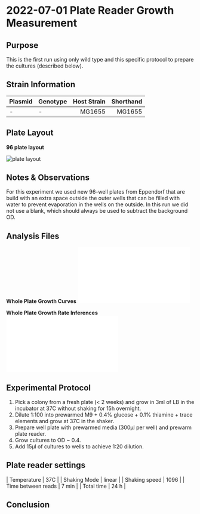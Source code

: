 # 2022-07-01 Plate Reader Growth Measurement

## Purpose
This is the first run using only wild type and this specific protocol to prepare the cultures (described below).

## Strain Information

| Plasmid | Genotype | Host Strain | Shorthand |
| :------ | :------- | ----------: | --------: |
| -| -| MG1655 | MG1655 |




## Plate Layout

**96 plate layout**

![plate layout](output/plate_layout.png)

## Notes & Observations
For this experiment we used new 96-well plates from Eppendorf that are build with an extra space outside the outer wells that can be filled with water to prevent evaporation in the wells on the outside. In this run we did not use a blank, which should always be used to subtract the background OD.

## Analysis Files

**Whole Plate Growth Curves**
![plate layout](output/20220701_r4_all_curves.pdf)

**Whole Plate Growth Rate Inferences**
![plate layout](output/20220701_r4_all_curves_with_th.pdf)

## Experimental Protocol

1. Pick a colony from a fresh plate (< 2 weeks) and grow in 3ml of LB in the incubator at 37C without shaking for 15h overnight.
2. Dilute 1:100 into prewarmed M9 + 0.4% glucose + 0.1% thiamine + trace elements and grow at 37C in the shaker.
3. Prepare well plate with prewarmed media (300µl per well) and prewarm plate reader.
4. Grow cultures to OD ~ 0.4.
5. Add 15µl of cultures to wells to achieve 1:20 dilution.


## Plate reader settings
| Temperature | 37C |
| Shaking Mode | linear |
| Shaking speed | 1096 | 
| Time between reads | 7 min |
| Total time | 24 h |

## Conclusion
